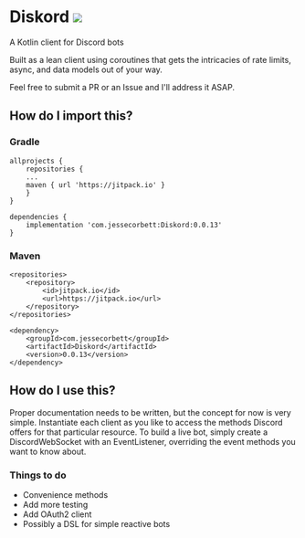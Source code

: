 # Diskord [![](https://jitpack.io/v/com.jessecorbett/Diskord.svg)](https://jitpack.io/#com.jessecorbett/Diskord)
A Kotlin client for Discord bots

Built as a lean client using coroutines that gets the intricacies of rate limits, async, and data models out of your way.

Feel free to submit a PR or an Issue and I'll address it ASAP.

## How do I import this?

### Gradle
```
allprojects {
    repositories {
   	...
   	maven { url 'https://jitpack.io' }
    }
}

dependencies {
    implementation 'com.jessecorbett:Diskord:0.0.13'
}
```

### Maven
```
<repositories>
    <repository>
        <id>jitpack.io</id>
        <url>https://jitpack.io</url>
    </repository>
</repositories>

<dependency>
    <groupId>com.jessecorbett</groupId>
    <artifactId>Diskord</artifactId>
    <version>0.0.13</version>
</dependency>
```

## How do I use this?

Proper documentation needs to be written, but the concept for now is very simple.
Instantiate each client as you like to access the methods Discord offers for that particular resource.
To build a live bot, simply create a DiscordWebSocket with an EventListener, overriding the event methods you want to know about.

### Things to do
- Convenience methods
- Add more testing
- Add OAuth2 client
- Possibly a DSL for simple reactive bots
